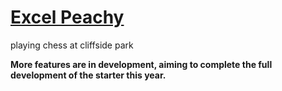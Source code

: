 # [Excel Peachy](https://lichess.org)

playing chess at cliffside park

**More features are in development, aiming to complete the full development of the starter this year.**
